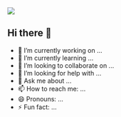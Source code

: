 <img src="https://capsule-render.vercel.app/api?type=transparent&color=auto&height=200&section=header&text=Glenn'sGithub&fontSize=50" />

## Hi there 👋
- 🔭 I’m currently working on ...
- 🌱 I’m currently learning ...
- 👯 I’m looking to collaborate on ...
- 🤔 I’m looking for help with ...
- 💬 Ask me about ...
- 📫 How to reach me: ...
- 😄 Pronouns: ...
- ⚡ Fun fact: ...
